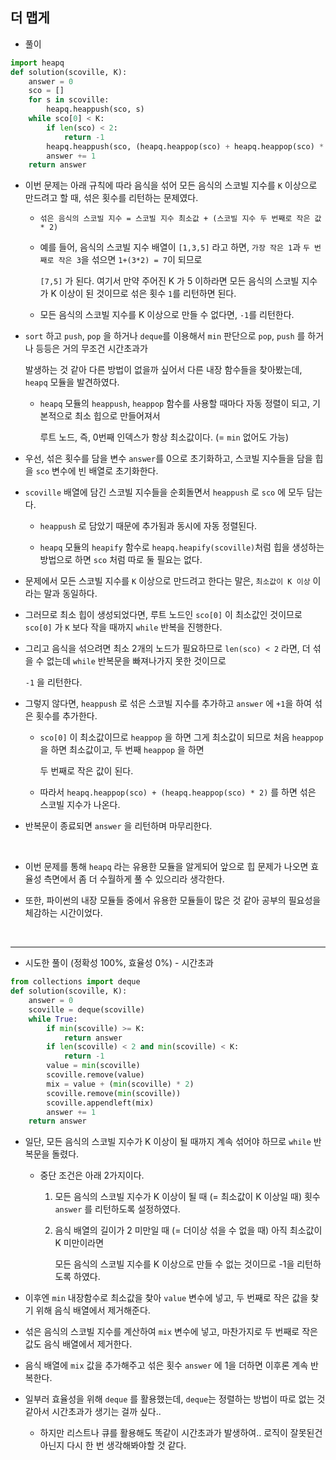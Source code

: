 ## 더 맵게    

- 풀이   

```python    
import heapq
def solution(scoville, K):
    answer = 0
    sco = []
    for s in scoville:
        heapq.heappush(sco, s)
    while sco[0] < K:
        if len(sco) < 2:
            return -1
        heapq.heappush(sco, (heapq.heappop(sco) + heapq.heappop(sco) * 2))
        answer += 1
    return answer

```    

- 이번 문제는 아래 규칙에 따라 음식을 섞어 모든 음식의 스코빌 지수를 `K` 이상으로 만드려고 할 때, 섞은 횟수를 리턴하는 문제였다.    

  - `섞은 음식의 스코빌 지수 = 스코빌 지수 최소값 + (스코빌 지수 두 번째로 작은 값 * 2)`     

  - 예를 들어, 음식의 스코빌 지수 배열이 `[1,3,5]` 라고 하면, `가장 작은 1`과 `두 번째로 작은 3`을 섞으면 `1+(3*2) = 7`이 되므로   
    
    `[7,5]` 가 된다. 여기서 만약 주어진 K 가 5 이하라면 모든 음식의 스코빌 지수가 K 이상이 된 것이므로 섞은 횟수 `1`를 리턴하면 된다.    
    
  - 모든 음식의 스코빌 지수를 K 이상으로 만들 수 없다면, `-1`를 리턴한다.      

- `sort` 하고 `push`, `pop` 을 하거나 `deque`를 이용해서 `min` 판단으로 `pop`, `push` 를 하거나 등등은 거의 무조건 시간초과가     
  
  발생하는 것 같아 다른 방법이 없을까 싶어서 다른 내장 함수들을 찾아봤는데, `heapq` 모듈을 발견하였다.     
  
  - `heapq` 모듈의 `heappush`, `heappop` 함수를 사용할 때마다 자동 정렬이 되고, 기본적으로 최소 힙으로 만들어져서          
  
    루트 노드, 즉, 0번째 인덱스가 항상 최소값이다. (= `min` 없어도 가능)      
    
- 우선, 섞은 횟수를 담을 변수 `answer`를 0으로 초기화하고, 스코빌 지수들을 담을 힙을 `sco` 변수에 빈 배열로 초기화한다.    

- `scoville` 배열에 담긴 스코빌 지수들을 순회돌면서 `heappush` 로 `sco` 에 모두 담는다.    

  - `heappush` 로 담았기 때문에 추가됨과 동시에 자동 정렬된다.    

  - `heapq` 모듈의 `heapify` 함수로 `heapq.heapify(scoville)`처럼 힙을 생성하는 방법으로 하면 `sco` 처럼 따로 둘 필요는 없다.     

- 문제에서 모든 스코빌 지수를 `K` 이상으로 만드려고 한다는 말은, `최소값이 K 이상` 이라는 말과 동일하다.     

- 그러므로 최소 힙이 생성되었다면, 루트 노드인 `sco[0]` 이 최소값인 것이므로 `sco[0]` 가 `K` 보다 작을 때까지 `while` 반복을 진행한다.     

- 그리고 음식을 섞으려면 최소 2개의 노드가 필요하므로 `len(sco) < 2` 라면, 더 섞을 수 없는데 `while` 반복문을 빠져나가지 못한 것이므로    
  
  `-1` 을 리턴한다.    
  
- 그렇지 않다면, `heappush` 로 섞은 스코빌 지수를 추가하고 `answer` 에 `+1`을 하여 섞은 횟수를 추가한다.         
  
  - `sco[0]` 이 최소값이므로 `heappop` 을 하면 그게 최소값이 되므로 처음 `heappop` 을 하면 최소값이고, 두 번째 `heappop` 을 하면     
    
    두 번째로 작은 값이 된다. 
    
  - 따라서 `heapq.heappop(sco) + (heapq.heappop(sco) * 2)` 를 하면 섞은 스코빌 지수가 나온다.    
    
- 반복문이 종료되면 `answer` 을 리턴하며 마무리한다.    

<br>    

- 이번 문제를 통해 `heapq` 라는 유용한 모듈을 알게되어 앞으로 힙 문제가 나오면 효율성 측면에서 좀 더 수월하게 풀 수 있으리라 생각한다.    

- 또한, 파이썬의 내장 모듈들 중에서 유용한 모듈들이 많은 것 같아 공부의 필요성을 체감하는 시간이었다.    



<br>    
<hr>    

- 시도한 풀이 (정확성 100%, 효율성 0%) - 시간초과     

```python    
from collections import deque
def solution(scoville, K):
    answer = 0
    scoville = deque(scoville)
    while True:
        if min(scoville) >= K:
            return answer
        if len(scoville) < 2 and min(scoville) < K:
            return -1
        value = min(scoville)
        scoville.remove(value)
        mix = value + (min(scoville) * 2)
        scoville.remove(min(scoville))
        scoville.appendleft(mix)
        answer += 1
    return answer
```    

- 일단, 모든 음식의 스코빌 지수가 K 이상이 될 때까지 계속 섞어야 하므로 `while` 반복문을 돌렸다.    

  - 중단 조건은 아래 2가지이다.    
    
    1. 모든 음식의 스코빌 지수가 K 이상이 될 때 (= 최소값이 K 이상일 때) 횟수 `answer` 를 리턴하도록 설정하였다.     

    2. 음식 배열의 길이가 2 미만일 때 (= 더이상 섞을 수 없을 때) 아직 최소값이 K 미만이라면     
      
       모든 음식의 스코빌 지수를 K 이상으로 만들 수 없는 것이므로 -1을 리턴하도록 하였다.     
       
- 이후엔 `min` 내장함수로 최소값을 찾아 `value` 변수에 넣고, 두 번째로 작은 값을 찾기 위해 음식 배열에서 제거해준다.    

- 섞은 음식의 스코빌 지수를 계산하여 `mix` 변수에 넣고, 마찬가지로 두 번째로 작은 값도 음식 배열에서 제거한다.   

- 음식 배열에 `mix` 값을 추가해주고 섞은 횟수 `answer` 에 1을 더하면 이후론 계속 반복한다.    

- 일부러 효율성을 위해 `deque` 를 활용했는데, `deque`는 정렬하는 방법이 따로 없는 것 같아서 시간초과가 생기는 걸까 싶다..    

  - 하지만 리스트나 큐를 활용해도 똑같이 시간초과가 발생하여.. 로직이 잘못된건 아닌지 다시 한 번 생각해봐야할 것 같다.    



